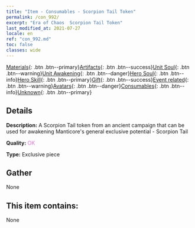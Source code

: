```yaml
---
title: "Item - Consumables - Scorpion Tail Token"
permalink: /con_992/
excerpt: "Era of Chaos  Scorpion Tail Token"
last_modified_at: 2021-07-27
locale: en
ref: "con_992.md"
toc: false
classes: wide
---
```

 [Materials](/Items/){: .btn .btn--primary}[Artifacts](/Items/Artifacts/){: .btn .btn--success}[Unit Soul](/Items/UnitSoul/){: .btn .btn--warning}[Unit Awakening](/Items/UnitAwakening/){: .btn .btn--danger}[Hero Soul](/Items/HeroSoul/){: .btn .btn--info}[Hero Skill](/Items/HeroSkill/){: .btn .btn--primary}[Gift](/Items/Gift/){: .btn .btn--success}[Event related](/Items/Events/){: .btn .btn--warning}[Avatars](/Items/Avatars/){: .btn .btn--danger}[Consumables](/Items/Consumables/){: .btn .btn--info}[Unknown](/Items/Unknown/){: .btn .btn--primary}

## Details
 **Description:** A Scorpion Tail token from an ancient campaign that can be used for awakening Manticore's general exclusive potential - Scorpion Tail

 **Quality:** <span style="color: #DA70D6">OK</span>

 **Type:** Exclusive piece

## Gather

  None

## This item contains:

  None

